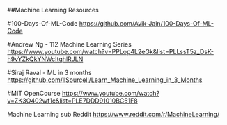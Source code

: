 ##Machine Learning Resources

#100-Days-Of-ML-Code
https://github.com/Avik-Jain/100-Days-Of-ML-Code

#Andrew Ng - 112 Machine Learning Series
https://www.youtube.com/watch?v=PPLop4L2eGk&list=PLLssT5z_DsK-h9vYZkQkYNWcItqhlRJLN

#Siraj Raval - ML in 3 months
https://github.com/llSourcell/Learn_Machine_Learning_in_3_Months

#MIT OpenCourse 
https://www.youtube.com/watch?v=ZK3O402wf1c&list=PLE7DDD91010BC51F8

Machine Learning sub Reddit
https://www.reddit.com/r/MachineLearning/
